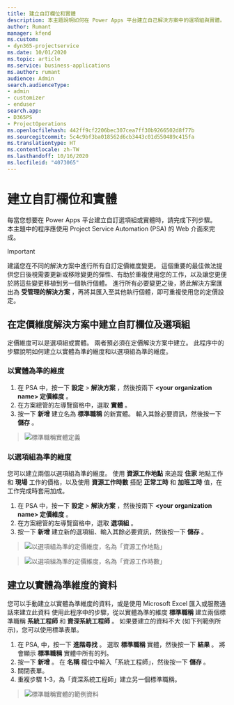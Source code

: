 ```yaml
---
title: 建立自訂欄位和實體
description: 本主題說明如何在 Power Apps 平台建立自己解決方案中的選項組與實體。
author: Rumant
manager: kfend
ms.custom:
- dyn365-projectservice
ms.date: 10/01/2020
ms.topic: article
ms.service: business-applications
ms.author: rumant
audience: Admin
search.audienceType:
- admin
- customizer
- enduser
search.app:
- D365PS
- ProjectOperations
ms.openlocfilehash: 442ff9cf2206bec307cea7ff30b9266502d8f77b
ms.sourcegitcommit: 5c4c9bf3ba018562d6cb3443c01d550489c415fa
ms.translationtype: HT
ms.contentlocale: zh-TW
ms.lasthandoff: 10/16/2020
ms.locfileid: "4073065"
---
```

# <a name="create-custom-fields-and-entities"></a>建立自訂欄位和實體 

每當您想要在 Power Apps 平台建立自訂選項組或實體時，請完成下列步驟。  
本主題中的程序應使用 Project Service Automation (PSA) 的 Web 介面來完成。

> [!IMPORTANT]
> 建議您在不同的解決方案中進行所有自訂定價維度變更。 這個重要的最佳做法提供您日後視需要更新或移除變更的彈性、有助於重複使用您的工作，以及讓您更便於將這些變更移植到另一個執行個體。 進行所有必要變更之後，將此解決方案匯出為 **受管理的解決方案** ，再將其匯入至其他執行個體，即可重複使用您的定價設定。

  
## <a name="create-custom-fields-and-option-sets-in-the-pricing-dimension-solution"></a>在定價維度解決方案中建立自訂欄位及選項組

定價維度可以是選項組或實體。 兩者預必須在定價解決方案中建立。 此程序中的步驟說明如何建立以實體為準的維度和以選項組為準的維度。

### <a name="entity-based-dimensions"></a>以實體為準的維度

1. 在 PSA 中，按一下 **設定** > **解決方案** ，然後按兩下 **\<your organization name> 定價維度** 。
2. 在方案總管的左導覽窗格中，選取 **實體** 。
3. 按一下 **新增** 建立名為 **標準職稱** 的新實體。 輸入其餘必要資訊，然後按一下 **儲存** 。

> ![標準職稱實體定義](media/Standard-Title-entity-definition.png)


### <a name="option-set-based-dimensions"></a>以選項組為準的維度 
您可以建立兩個以選項組為準的維度。 使用 **資源工作地點** 來追蹤 **住家** 地點工作和 **現場** 工作的價格，以及使用 **資源工作時數** 搭配 **正常工時** 和 **加班工時** 值，在工作完成時套用加成。


1. 在 PSA 中，按一下 **設定** > **解決方案** ，然後按兩下 **\<your organization name> 定價維度** 。 
2. 在方案總管的左導覽窗格中，選取 **選項組** 。 
3. 按一下 **新增** 建立新的選項組、輸入其餘必要資訊，然後按一下 **儲存** 。

> ![以選項組為準的定價維度，名為「資源工作地點」 ](media/Option-set-PD-called-Resource-Work-Location.png)

> ![以選項組為準的定價維度，名為「資源工作時數」 ](media/Option-set-PD-called-Resource-Work-Hours.PNG)


## <a name="create-data-for-entity-based-dimensions"></a>建立以實體為準維度的資料

您可以手動建立以實體為準維度的資料，或是使用 Microsoft Excel 匯入或服務通話來建立此資料 使用此程序中的步驟，從以實體為準的維度 **標準職稱** 建立兩個標準職稱 **系統工程師** 和 **資深系統工程師** 。 如果要建立的資料不大 (如下列範例所示)，您可以使用標準表單。

1. 在 PSA, 中，按一下 **進階尋找** 。 選取 **標準職稱** 實體，然後按一下 **結果** 。 將會顯示 **標準職稱** 實體中所有的列。
2. 按一下 **新增** 。 在 **名稱** 欄位中輸入「系統工程師」，然後按一下 **儲存** 。
3. 關閉表單。 
4. 重複步驟 1-3，為「資深系統工程師」建立另一個標準職稱。

> ![標準職稱實體的範例資料 ](media/ST-data.png)


